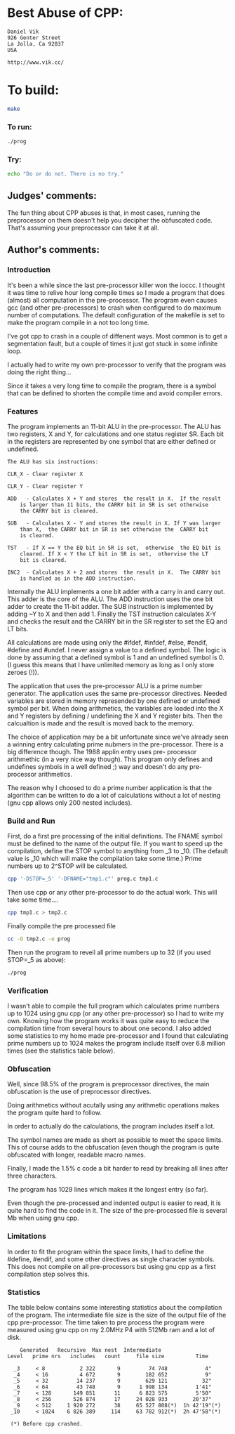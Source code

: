 # Best Abuse of CPP:

    Daniel Vik
    926 Genter Street
    La Jolla, Ca 92037
    USA

    http://www.vik.cc/

# To build:

```sh
make
```

### To run:

```sh
./prog
```

### Try:

```sh
echo "Do or do not. There is no try."
```

## Judges' comments:

The fun thing about CPP abuses is that, in most cases, running the
preprocessor on them doesn't help you decipher the obfuscated code.
That's assuming your preprocessor can take it at all.

## Author's comments:

### Introduction

It's been  a while since the  last pre-processor  killer won  the ioccc.
I thought it was  time to  relive  hour long compile  times so  I made a
program  that does  (almost) all computation in the pre-processor.   The
program  even  causes  gcc  (and  other  pre-processors)  to crash  when
configured to do maximum number of  computations.
The default  configuration  of the makefile  is set to make  the program
compile in a not too long time.

I've got cpp to crash in a couple of  diffenent ways.  Most common is to
get a  segmentation fault,  but a couple  of times it just  got stuck in
some infinite loop.

I actually had to write my own  pre-processor to verify that the program
was doing the right thing...

Since  it takes  a very  long time  to compile  the program,  there is a
symbol  that  can be  defined to  shorten  the  compile  time  and avoid
compiler errors.

### Features

The program  implements an 11-bit ALU in the pre-processor.  The ALU has
two registers,  X and Y,  for calculations  and one status  register SR.
Each bit in the registers  are represented by one symbol that are either
defined or undefined.

    The ALU has six instructions:

    CLR_X - Clear register X

    CLR_Y - Clear register Y

    ADD   - Calculates X + Y and stores  the result in X.  If the result
	    is larger than 11 bits, the CARRY bit in SR is set otherwise
	    the CARRY bit is cleared.

    SUB   - Calculates X - Y and stores the result in X. If Y was larger
	    than X,  the CARRY bit in SR is set otherwise the  CARRY bit
	    is cleared.

    TST   - If X == Y the EQ bit in SR is set,  otherwise  the EQ bit is
	    cleared. If X < Y the LT bit in SR is set,  othervise the LT
	    bit is cleared.

    INC2  - Calculates X + 2 and stores  the result in X.  The CARRY bit
	    is handled as in the ADD instruction.

Internally  the ALU implements a one bit adder with a carry in and carry
out. This adder is the core of the ALU. The ADD instruction uses the one
bit adder to create the 11-bit adder. The SUB instruction is implemented
by adding ~Y to X and then add 1. Finally the TST instruction calculates
X-Y and checks  the result and the CARRY bit in  the SR register  to set
the EQ and LT bits.

All calculations are made using only the #ifdef, #infdef, #else, #endif,
#define  and #undef.  I never  assign a value to a defined  symbol.  The
logic is done  by assuming that  a defined symbol is 1 and  an undefined
symbol is 0. (I guess this means that I have unlimited memory as long as
I only store zeroes (!)).

The application  that  uses  the  pre-processor  ALU  is a prime  number
generator.   The application  uses  the same  pre-processor  directives.
Needed  variables  are  stored  in memory  represended by one defined or
undefined  symbol  per bit.  When doing  arithmetics,  the variables are
loaded into  the X and Y registers  by defining / undefining the X and Y
register bits. Then the calcualtion is made and the result is moved back
to the memory.

The choice of application  may be a bit  unfortunate since we've already
seen a winning entry  calculating  prime  nubmers in the  pre-processor.
There is a big difference  though.   The  1988 applin  entry  uses  pre-
processor  arithmethic  (in a very nice way though).  This program  only
defines  and undefines  symbols in a well defined ;)  way and doesn't do
any pre-processor arithmetics.

The reason why I  choosed to do a  prime number  application is that the
algorithm can be written to do a  lot of  calculations  without a lot of
nesting (gnu cpp allows only 200 nested includes).

### Build and Run

First, do a first pre processing of the initial  definitions.  The FNAME
symbol must  be defined to the name  of the output file.  If you want to
speed up the compilation,  define the STOP symbol to anything from _3 to
_10. (The default value is _10 which will make the compilation take some
time.) Prime numbers up to 2^STOP will be calculated.

```sh
cpp '-DSTOP=_5' '-DFNAME="tmp1.c"' prog.c tmp1.c
```

Then use cpp or any other pre-processor to do the actual work. This will
take some time....

```sh
cpp tmp1.c > tmp2.c
```

Finally compile the pre processed file

```sh
cc -O tmp2.c -o prog
```

Then run the program to reveil all  prime numbers up to 32  (if you used
STOP=_5 as above):

```sh
./prog
```

### Verification

I wasn't able to compile the full program which calculates prime numbers
up to 1024 using gnu cpp (or any other pre-processor)  so I had to write
my own.  Knowing how  the program works  it was quite easy to reduce the
compilation time  from several  hours to about one second.  I also added
some  statistics  to  my  home  made  pre-processor  and  I  found  that
calculating prime numbers up  to 1024 makes  the  program include itself
over 6.8 million times (see the statistics table below).

### Obfuscation

Well,  since 98.5% of the program  is preprocessor  directives, the main
obfuscation is the use of preprocessor directives.

Doing arithmetics without acutally using any arithmetic operations makes
the program quite hard to follow.

In order to actually do the calculations,  the program includes itself a
lot.

The symbol names are made as short as possible to meet the space limits.
This of course  adds to the  obfuscation  (even  though  the  program is
quite obfuscated with longer, readable macro names.

Finally,  I  made the 1.5% c code a bit harder  to read by  breaking all
lines after three characters.

The program has 1029 lines which makes it the longest entry (so far).

Even though the pre-processed and indented output is easier to read,  it
is quite hard to find the code in it. The size of the pre-processed file
is several Mb when using gnu cpp.

### Limitations

In order to fit the program within the space limits, I had to define the
#define, #endif,  and some other directives as single character symbols.
This does not compile on all pre-processors but using gnu cpp as a first
compilation step solves this.

### Statistics

The   table  below   contains  some  interesting  statistics  about  the
compilation of the program.   The intermediate  file size is the size of
the output file of the cpp pre-processor. The time taken  to pre process
the program  were measured  using gnu cpp on my 2.0MHz P4 with 512Mb ram
and a lot of disk.

	    Generated   Recursive  Max nest  Intermediate
    Level   prime nrs   includes   count     file size          Time

      _3     < 8           2 322       9         74 748            4"
      _4     < 16          4 672       9        182 652            9"
      _5     < 32         14 237       9        629 121           32"
      _6     < 64         43 748       9      1 998 134         1'41"
      _7     < 128       149 851      11      6 823 575         5'50"
      _8     < 256       526 874      17     24 028 933        20'37"
      _9     < 512     1 920 272      38     65 527 808(*)  1h 42'19"(*)
     _10     < 1024    6 826 389     114     63 782 912(*)  2h 47'58"(*)

	 (*) Before cpp crashed.
